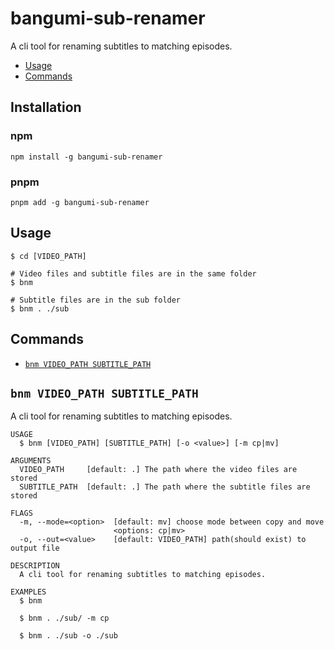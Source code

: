 # bangumi-sub-renamer

A cli tool for renaming subtitles to matching episodes.

<!-- toc -->

- [Usage](#usage)
- [Commands](#commands)

<!-- tocstop -->

## Installation

### npm

`npm install -g bangumi-sub-renamer`

### pnpm

`pnpm add -g bangumi-sub-renamer`

## Usage

<!-- usage -->
```sh-session
$ cd [VIDEO_PATH]

# Video files and subtitle files are in the same folder
$ bnm

# Subtitle files are in the sub folder
$ bnm . ./sub
```
<!-- usagestop -->

## Commands

<!-- commands -->
* [`bnm VIDEO_PATH SUBTITLE_PATH`](#bnm-video_path-subtitle_path)

## `bnm VIDEO_PATH SUBTITLE_PATH`

A cli tool for renaming subtitles to matching episodes.

```
USAGE
  $ bnm [VIDEO_PATH] [SUBTITLE_PATH] [-o <value>] [-m cp|mv]

ARGUMENTS
  VIDEO_PATH     [default: .] The path where the video files are stored
  SUBTITLE_PATH  [default: .] The path where the subtitle files are stored

FLAGS
  -m, --mode=<option>  [default: mv] choose mode between copy and move
                       <options: cp|mv>
  -o, --out=<value>    [default: VIDEO_PATH] path(should exist) to output file

DESCRIPTION
  A cli tool for renaming subtitles to matching episodes.

EXAMPLES
  $ bnm

  $ bnm . ./sub/ -m cp

  $ bnm . ./sub -o ./sub
```

